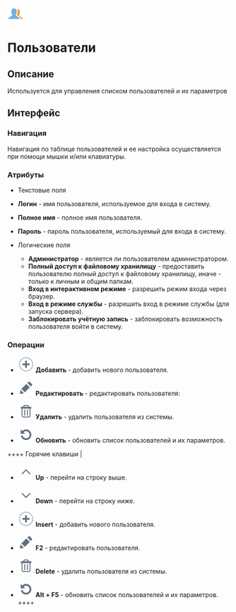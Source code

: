 ![](/media/app/icons/admin_18/admin_default-02.svg) 
# Пользователи

## Описание

Используется для управления списком пользователей и их параметров


## Интерфейс

### Навигация

Навигация по таблице пользователей и ее настройка осуществляется при помощи мышки и/или клавиатуры.

### Атрибуты

* Текстовые поля

*  **Логин** - имя пользователя, используемое для входа в систему.

*  **Полное имя** - полное имя пользователя.

*  **Пароль** - пароль пользователя, используемый для входа в систему.
* Логические поля
   * **Администратор** - является ли пользователем администратором.
   * **Полный доступ к файловому хранилищу** - предоставить пользователю полный доступ к файловому хранилищу, иначе - только к личным и общим папкам.
   * **Вход в интерактивном режиме** - разрешить режим входа через браузер.
   * **Вход в режиме службы** - разрешить вход в режиме службы (для запуска сервера).
   * **Заблокировать учётную запись** - заблокировать возможность пользователя войти в систему.

### Операции

*  ![](/media/app/icons/toolbar_18/toolbar_18_27.svg) **Добавить** - добавить нового пользователя.

*  ![](/media/app/icons/toolbar_18/toolbar_18_28.svg) **Редактировать** - редактировать пользователя:

*  ![](/media/app/icons/toolbar_18/toolbar_18_8.svg) **Удалить** - удалить пользователя из системы.

*  ![](/media/app/icons/toolbar_18/toolbar_18_13.svg) **Обновить** - обновить список пользователей и их параметров.

++++ Горячие клавиши |

*  ![](/media/app/icons/toolbar_18/toolbar_18_21.svg) **Up** - перейти на строку выше.

*  ![](/media/app/icons/toolbar_18/toolbar_18_20.svg) **Down** - перейти на строку ниже.

*  ![](/media/app/icons/toolbar_18/toolbar_18_27.svg) **Insert** - добавить нового пользователя.

*  ![](/media/app/icons/toolbar_18/toolbar_18_28.svg) **F2** - редактировать пользователя.

*  ![](/media/app/icons/toolbar_18/toolbar_18_8.svg) **Delete** - удалить пользователя из системы.

*  ![](/media/app/icons/toolbar_18/toolbar_18_13.svg) **Alt + F5** - обновить список пользователей и их параметров.
++++

